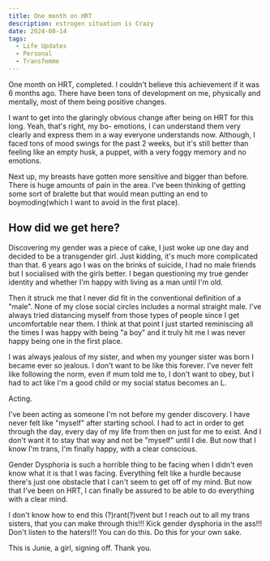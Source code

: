 ```yaml
---
title: One month on HRT
description: estrogen situation is Crazy
date: 2024-08-14
tags:
  - Life Updates
  - Personal
  - Transfemme
---
```

One month on HRT, completed. I couldn't believe this achievement if it was 6 months ago. There have been tons of development on me, physically and mentally, most of them being positive changes.

I want to get into the glaringly obvious change after being on HRT for this long. Yeah, that's right, my bo- emotions, I can understand them very clearly and express them in a way everyone understands now. Although, I faced tons of mood swings for the past 2 weeks, but it's still better than feeling like an empty husk, a puppet, with a very foggy memory and no emotions.

Next up, my breasts have gotten more sensitive and bigger than before. There is huge amounts of pain in the area. I've been thinking of getting some sort of bralette but that would mean putting an end to boymoding(which I want to avoid in the first place).

## How did we get here?

Discovering my gender was a piece of cake, I just woke up one day and decided to be a transgender girl. Just kidding, it's much more complicated than that. 6 years ago I was on the brinks of suicide, I had no male friends but I socialised with the girls better. I began questioning my true gender identity and whether I'm happy with living as a man until I'm old.

Then it struck me that I never did fit in the conventional definition of a "male". None of my close social circles includes a normal straight male. I've always tried distancing myself from those types of people since I get uncomfortable near them. I think at that point I just started reminiscing all the times I was happy with being "a boy" and it truly hit me I was never happy being one in the first place.

I was always jealous of my sister, and when my younger sister was born I became ever so jealous. I don't want to be like this forever. I've never felt like following the norm, even if mum told me to, I don't want to obey, but I had to act like I'm a good child or my social status becomes an L.

Acting.

I've been acting as someone I'm not before my gender discovery. I have never felt like "myself" after starting school. I had to act in order to get through the day, every day of my life from then on just for me to exist. And I don't want it to stay that way and not be "myself" until I die. But now that I know I'm trans, I'm finally happy, with a clear conscious.

Gender Dysphoria is such a horrible thing to be facing when I didn't even know what it is that I was facing. Everything felt like a hurdle because there's just one obstacle that I can't seem to get off of my mind. But now that I've been on HRT, I can finally be assured to be able to do everything with a clear mind.

I don't know how to end this (?)rant(?)vent but I reach out to all my trans sisters, that you can make through this!!! Kick gender dysphoria in the ass!!! Don't listen to the haters!!! You can do this. Do this for your own sake.

This is Junie, a girl, signing off. Thank you.
